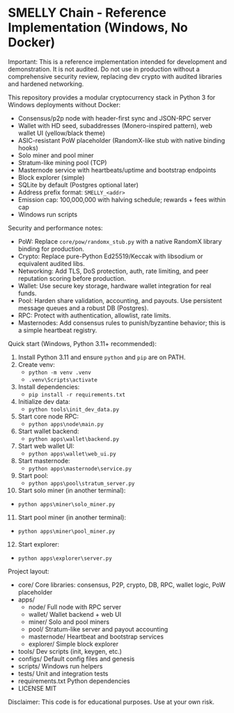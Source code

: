 # SMELLY Chain - Reference Implementation (Windows, No Docker)

Important: This is a reference implementation intended for development and demonstration. It is not audited. Do not use in production without a comprehensive security review, replacing dev crypto with audited libraries and hardened networking.

This repository provides a modular cryptocurrency stack in Python 3 for Windows deployments without Docker:
- Consensus/p2p node with header-first sync and JSON-RPC server
- Wallet with HD seed, subaddresses (Monero-inspired pattern), web wallet UI (yellow/black theme)
- ASIC-resistant PoW placeholder (RandomX-like stub with native binding hooks)
- Solo miner and pool miner
- Stratum-like mining pool (TCP)
- Masternode service with heartbeats/uptime and bootstrap endpoints
- Block explorer (simple)
- SQLite by default (Postgres optional later)
- Address prefix format: `SMELLY_<addr>`
- Emission cap: 100,000,000 with halving schedule; rewards + fees within cap
- Windows run scripts

Security and performance notes:
- PoW: Replace `core/pow/randomx_stub.py` with a native RandomX library binding for production.
- Crypto: Replace pure-Python Ed25519/Keccak with libsodium or equivalent audited libs.
- Networking: Add TLS, DoS protection, auth, rate limiting, and peer reputation scoring before production.
- Wallet: Use secure key storage, hardware wallet integration for real funds.
- Pool: Harden share validation, accounting, and payouts. Use persistent message queues and a robust DB (Postgres).
- RPC: Protect with authentication, allowlist, rate limits.
- Masternodes: Add consensus rules to punish/byzantine behavior; this is a simple heartbeat registry.

Quick start (Windows, Python 3.11+ recommended):
1. Install Python 3.11 and ensure `python` and `pip` are on PATH.
2. Create venv:
   - `python -m venv .venv`
   - `.venv\Scripts\activate`
3. Install dependencies:
   - `pip install -r requirements.txt`
4. Initialize dev data:
   - `python tools\init_dev_data.py`
5. Start core node RPC:
   - `python apps\node\main.py`
6. Start wallet backend:
   - `python apps\wallet\backend.py`
7. Start web wallet UI:
   - `python apps\wallet\web_ui.py`
8. Start masternode:
   - `python apps\masternode\service.py`
9. Start pool:
   - `python apps\pool\stratum_server.py`
10. Start solo miner (in another terminal):
   - `python apps\miner\solo_miner.py`
11. Start pool miner (in another terminal):
   - `python apps\miner\pool_miner.py`
12. Start explorer:
   - `python apps\explorer\server.py`

Project layout:
- core/             Core libraries: consensus, P2P, crypto, DB, RPC, wallet logic, PoW placeholder
- apps/
  - node/           Full node with RPC server
  - wallet/         Wallet backend + web UI
  - miner/          Solo and pool miners
  - pool/           Stratum-like server and payout accounting
  - masternode/     Heartbeat and bootstrap services
  - explorer/       Simple block explorer
- tools/            Dev scripts (init, keygen, etc.)
- configs/          Default config files and genesis
- scripts/          Windows run helpers
- tests/            Unit and integration tests
- requirements.txt  Python dependencies
- LICENSE           MIT

Disclaimer:
This code is for educational purposes. Use at your own risk.
